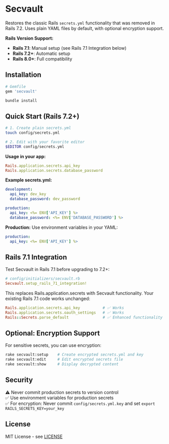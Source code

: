 # Secvault

Restores the classic Rails `secrets.yml` functionality that was removed in Rails 7.2. Uses plain YAML files by default, with optional encryption support.

**Rails Version Support:**
- **Rails 7.1**: Manual setup (see Rails 7.1 Integration below)
- **Rails 7.2+**: Automatic setup
- **Rails 8.0+**: Full compatibility

## Installation

```ruby
# Gemfile
gem 'secvault'
```

```bash
bundle install
```

## Quick Start (Rails 7.2+)

```bash
# 1. Create plain secrets.yml
touch config/secrets.yml

# 2. Edit with your favorite editor
$EDITOR config/secrets.yml
```

**Usage in your app:**
```ruby
Rails.application.secrets.api_key
Rails.application.secrets.database_password
```

**Example secrets.yml:**
```yaml
development:
  api_key: dev_key
  database_password: dev_password

production:
  api_key: <%= ENV['API_KEY'] %>
  database_password: <%= ENV['DATABASE_PASSWORD'] %>
```

**Production:** Use environment variables in your YAML:
```yaml
production:
  api_key: <%= ENV['API_KEY'] %>
```

## Rails 7.1 Integration

Test Secvault in Rails 7.1 before upgrading to 7.2+:

```ruby
# config/initializers/secvault.rb
Secvault.setup_rails_71_integration!
```

This replaces Rails.application.secrets with Secvault functionality. Your existing Rails 7.1 code works unchanged:

```ruby
Rails.application.secrets.api_key          # ✅ Works
Rails.application.secrets.oauth_settings   # ✅ Works
Rails::Secrets.parse_default               # ✅ Enhanced functionality
```

## Optional: Encryption Support

For sensitive secrets, you can use encryption:

```bash
rake secvault:setup    # Create encrypted secrets.yml and key
rake secvault:edit     # Edit encrypted secrets file
rake secvault:show     # Display decrypted content
```

## Security

⚠️ Never commit production secrets to version control  
✅ Use environment variables for production secrets  
✅ For encryption: Never commit `config/secrets.yml.key` and set `export RAILS_SECRETS_KEY=your_key`

## License

MIT License - see [LICENSE](https://opensource.org/licenses/MIT)
